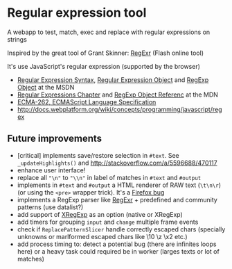 # Regular expression tool #

A webapp to test, match, exec and replace with regular expressions on strings

Inspired by the great tool of Grant Skinner: [RegExr](http://gskinner.com/RegExr/) (Flash online tool)

It's use JavaScript's regular expression (supported by the browser)

* [Regular Expression Syntax](http://msdn.microsoft.com/en-us/library/ie/1400241x%28v=vs.94%29.aspx), [Regular Expression Object](http://msdn.microsoft.com/en-us/library/ie/h6e2eb7w%28v=vs.94%29.aspx) and [RegExp Object](http://msdn.microsoft.com/en-us/library/ie/9dthzd08%28v=vs.94%29.aspx) at the MSDN
* [Regular Expressions Chapter](https://developer.mozilla.org/en-US/docs/JavaScript/Guide/Regular_Expressions) and [RegExp Object Referenc](https://developer.mozilla.org/en-US/docs/JavaScript/Reference/Global_Objects/RegExp) at the MDN
* [ECMA-262, ECMAScript Language Specification](http://www.ecma-international.org/publications/standards/Ecma-262.htm)
* http://docs.webplatform.org/wiki/concepts/programming/javascript/regex

## Future improvements ##

* [critical] implements save/restore selection in `#text`. See `_updateHighlights()` and http://stackoverflow.com/a/5596688/470117
* enhance user interface!
* replace all `"\n"` to `"\\n"` in label of matches in `#text` and `#output`
* implements in `#text` and `#output` a HTML renderer of RAW text (`\t\n\r`) (or using the `<pre>` wrapper trick). It's a [Firefox bug](https://bugzilla.mozilla.org/show_bug.cgi?id=116083)
* implements a RegExp parser like [RegExr](http://gskinner.com/RegExr/) + predefined and community patterns (use datalist?)
* add support of [XRegExp](http://xregexp.com/) as an option (native or XRegExp)
* add timers for grouping `input` and `change` multiple frame events
* check if `ReplacePatternSlicer` handle correctly escaped chars (specially unknowns or marlformed escaped chars like \10 \z \x2 etc.)
* add process timing to: detect a potential bug (there are infinites loops here) or a heavy task could required be in worker (larges texts or lot of matches)